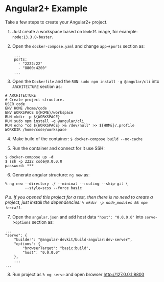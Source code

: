 # Angular2+ Example

Take a few steps to create your Angular2+ project.

1. Just create a workspace based on `NodeJS` image, for example: `node:13.3.0-buster`. 

2. Open the `docker-compose.yaml` and change `app`->`ports` section as:
```
    ...
    ports:
      - "2222:22"
      - "8800:4200"
    ...
```

3. Open the `Dockerfile` and the `RUN sudo npm install -g @angular/cli` into `ARCHITECTURE` section as:
```
# ARCHITECTURE
# Create project structure.
USER code
ENV HOME /home/code
ENV WORKSPACE ${HOME}/workspace
RUN mkdir -p ${WORKSPACE}
RUN sudo npm install -g @angular/cli
RUN echo "cd ${WORKSPACE} >& /dev/null" >> ${HOME}/.profile
WORKDIR /home/code/workspace
```

4. Make build of the container:
`$ docker-compose build --no-cache`

5. Run the container and connect for it use SSH:
```
$ docker-compose up -d
$ ssh -p 2222 code@0.0.0.0
password: ***
```

6. Generate angular structure: `ng new` as:
```
% ng new --directory ./ --minimal --routing --skip-git \
         --style=scss --force basic
```

*P.s. If you opened this project for a test, then there is no need to create a project, just install the dependencies: `% mkdir -p node_modules && npm install`.*

7. Open the `angular.json` and add host data `"host": "0.0.0.0"` into `serve`->`options` section as:
```
...
"serve": {
    "builder": "@angular-devkit/build-angular:dev-server",
    "options": {
        "browserTarget": "basic:build",
        "host": "0.0.0.0"
    },
    ...
...
```

8. Run project as `% ng serve` and open browser http://127.0.0.1:8800
